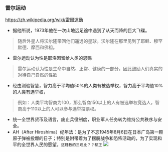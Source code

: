 ### 雷尔运动
https://zh.wikipedia.org/wiki/雷爾運動
- 据他所说，1973年他在一次山地远足途中遇到了从天而降的巨大飞碟。
>随后外星人将沃尔隆带回他们遥远的星球。沃尔隆在那里见到了耶稣、穆罕默德、摩西和佛祖。
- 雷尔运动认为性是耶洛因留给人类的恩赐
>雷尔运动认为性是生命中自然、正常、健康的一部分，因此鼓励人们真实的对待自己自然的性欲
- 经由测验智慧，智力高于平均值50%的人类有被选举权，智力高于平均值10%的人类有选举权，
>例如：人类平均智商为100，那么智商150以上的人有被选举权竞选人，智商高于110以上的人可以参与选举投票权。
- 统一全世界货币及语言，废止兵役制度，职业军人任务转为维持公共秩序与安全。
- AH（After Hiroshima）纪年法：是为了不忘1945年8月6日在日本广岛第一颗原子弹被投爆的日子；特别是附带着为了摆脱战争和恐怖活动的，为了实现和平的全世界人民的愿望。`这鞋教的三观比？？都正`
![](https://upload.wikimedia.org/wikipedia/commons/3/38/Raelian_symbol.svg)